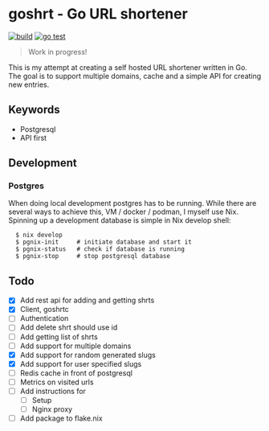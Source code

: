 # goshrt - Go URL shortener

[![build](https://github.com/storvik/goshrt/actions/workflows/build.yml/badge.svg)](https://github.com/storvik/goshrt/actions/workflows/build.yml)
[![go test](https://github.com/storvik/goshrt/actions/workflows/gotest.yml/badge.svg)](https://github.com/storvik/goshrt/actions/workflows/gotest.yml)

> Work in progress!

This is my attempt at creating a self hosted URL shortener written in Go.
The goal is to support multiple domains, cache and a simple API for creating new entries.

## Keywords
- Postgresql
- API first

## Development

### Postgres

When doing local development postgres has to be running.
While there are several ways to achieve this, VM / docker / podman, I myself use Nix.
Spinning up a development database is simple in Nix develop shell:

``` shell
  $ nix develop
  $ pgnix-init     # initiate database and start it
  $ pgnix-status   # check if database is running
  $ pgnix-stop     # stop postgresql database
```

## Todo
- [x] Add rest api for adding and getting shrts
- [x] Client, goshrtc
- [ ] Authentication
- [ ] Add delete shrt should use id
- [ ] Add getting list of shrts
- [ ] Add support for multiple domains
- [x] Add support for random generated slugs
- [x] Add support for user specified slugs
- [ ] Redis cache in front of postgresql
- [ ] Metrics on visited urls
- [ ] Add instructions for
  - [ ] Setup
  - [ ] Nginx proxy
- [ ] Add package to flake.nix
